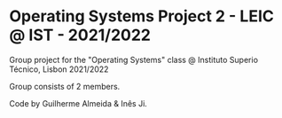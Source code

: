 # Operating Systems Project 2 - LEIC @ IST - 2021/2022

Group project for the "Operating Systems" class @ Instituto Superio Técnico, Lisbon 2021/2022

Group consists of 2 members.

Code by Guilherme Almeida & Inês Ji.
